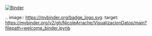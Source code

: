 [![Binder](https://mybinder.org/badge_logo.svg)](https://mybinder.org/v2/gh/NicoleArrache/VisualizacionDatos/main?filepath=welcome_binder.ipynb)

.. image:: https://mybinder.org/badge_logo.svg
 :target: https://mybinder.org/v2/gh/NicoleArrache/VisualizacionDatos/main?filepath=welcome_binder.ipynb
 
